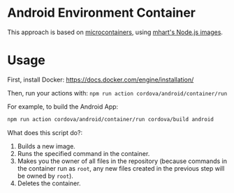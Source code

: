 # Android Environment Container

This approach is based on [microcontainers](https://www.iron.io/microcontainers-tiny-portable-containers/), using [mhart's Node.js images](https://github.com/mhart/alpine-node).

# Usage

First, install Docker:
https://docs.docker.com/engine/installation/

Then, run your actions with: `npm run action cordova/android/container/run`

For example, to build the Android App:

```bash
npm run action cordova/android/container/run cordova/build android
```

What does this script do?:

1.  Builds a new image.
2.  Runs the specified command in the container.
3.  Makes you the owner of all files in the repository (because commands in the container run as `root`, any new files created in the previous step will be owned by `root`).
4.  Deletes the container.
